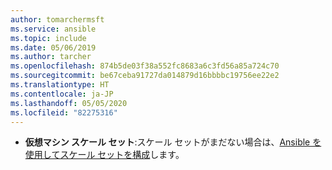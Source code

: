 ```yaml
---
author: tomarchermsft
ms.service: ansible
ms.topic: include
ms.date: 05/06/2019
ms.author: tarcher
ms.openlocfilehash: 874b5de03f38a552fc8683a6c3fd56a85a724c70
ms.sourcegitcommit: be67ceba91727da014879d16bbbbc19756ee22e2
ms.translationtype: HT
ms.contentlocale: ja-JP
ms.lasthandoff: 05/05/2020
ms.locfileid: "82275316"
---
```

- **仮想マシン スケール セット**:スケール セットがまだない場合は、[Ansible を使用してスケール セットを構成](../vm-scale-set-configure.md)します。